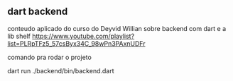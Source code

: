 ## dart backend

conteudo aplicado do curso do Deyvid Willian sobre backend com dart e a lib shelf
https://www.youtube.com/playlist?list=PLRpTFz5_57csByx34C_98wPn3PAxnUDFr

comando pra rodar o projeto

dart run ./backend/bin/backend.dart
